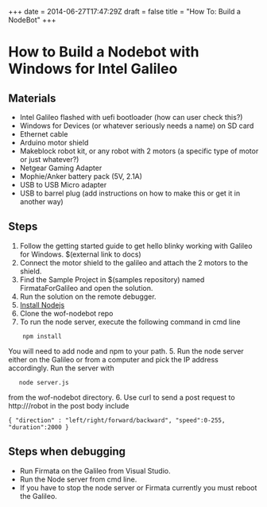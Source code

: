 +++
date = 2014-06-27T17:47:29Z
draft = false
title = "How To: Build a NodeBot"
+++

# How to Build a Nodebot with Windows for Intel Galileo

## Materials
* Intel Galileo flashed with uefi bootloader (how can user check this?)
* Windows for Devices (or whatever seriously needs a name) on SD card
* Ethernet cable
* Arduino motor shield
* Makeblock robot kit, or any robot with 2 motors (a specific type of motor or just whatever?)
* Netgear Gaming Adapter
* Mophie/Anker battery pack (5V, 2.1A)
* USB to USB Micro adapter
* USB to barrel plug (add instructions on how to make this or get it in another way)

## Steps
1. Follow the getting started guide to get hello blinky working with Galileo for Windows. $(external link to docs)
2. Connect the motor shield to the galileo and attach the 2 motors to the shield.
3. Find the Sample Project in $(samples repository) named FirmataForGalileo and open the solution.
4. Run the solution on the remote debugger.
3. [Install Nodejs](http://ms-iot.github.io/windows-on-fridges/post/installingnode/)
5. Clone the wof-nodebot repo
5. To run the node server, execute the following command in cmd line 
```
    npm install 
```
You will need to add node and npm to your path.
5. Run the node server either on the Galileo or from a computer and pick the IP address accordingly. Run the server with
```
   node server.js
```
from the wof-nodebot directory.
6. Use curl to send a post request to http://<robot ip address>/robot in the post body include
```
{ "direction" : "left/right/forward/backward", "speed":0-255, "duration":2000 }
```

## Steps when debugging
* Run Firmata on the Galileo from Visual Studio.
* Run the Node server from cmd line.
* If you have to stop the node server or Firmata currently you must reboot the Galileo.
